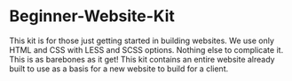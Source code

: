 # Beginner-Website-Kit
This kit is for those just getting started in building websites.  We use only HTML and CSS with LESS and SCSS options.  Nothing else to complicate it.  This is as barebones as it get! This kit contains an entire website already built to use as a basis for a new website to build for a client. 
